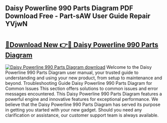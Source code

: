 ## Daisy Powerline 990 Parts Diagram PDF Download Free - Part-sAW User Guide Repair YVjwN

# <h2><a href="http://dfp1rp.blite.top/?on=Daisy+Powerline+990+Parts+Diagram">🔗Download New 👉🔴 Daisy Powerline 990 Parts Diagram</a></h2>

[![Daisy Powerline 990 Parts Diagram download](https://i.imgur.com/lujVjoI.png)](http://dfp1rp.blite.top/?on=Daisy+Powerline+990+Parts+Diagram)
Welcome to the Daisy Powerline 990 Parts Diagram user manual, your trusted guide to understanding and using your new product, from setup to maintenance and beyond. Troubleshooting Guide Daisy Powerline 990 Parts Diagram for Common Issues This section offers solutions to common issues and error messages encountered. This Daisy Powerline 990 Parts Diagram features a powerful engine and innovative features for exceptional performance. We believe that the Daisy Powerline 990 Parts Diagram has served its purpose in getting you started with your new gadget. Should you need any clarification or assistance, our customer support team is always available.
